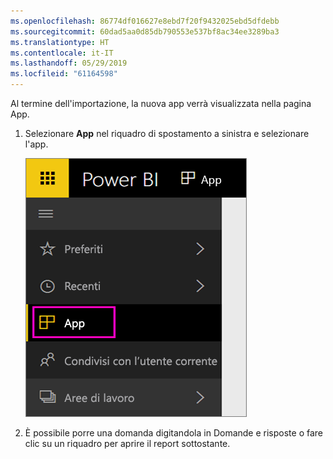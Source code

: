 ```yaml
---
ms.openlocfilehash: 86774df016627e8ebd7f20f9432025ebd5dfdebb
ms.sourcegitcommit: 60dad5aa0d85db790553e537bf8ac34ee3289ba3
ms.translationtype: HT
ms.contentlocale: it-IT
ms.lasthandoff: 05/29/2019
ms.locfileid: "61164598"
---
```

Al termine dell'importazione, la nuova app verrà visualizzata nella pagina App.

1. Selezionare **App** nel riquadro di spostamento a sinistra e selezionare l'app.
   
     ![App nel riquadro di spostamento a sinistra](media/powerbi-service-apps-open-app/power-bi-service-apps-left-nav.png)
2. È possibile porre una domanda digitandola in Domande e risposte o fare clic su un riquadro per aprire il report sottostante. 

